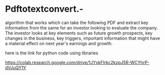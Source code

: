 # Pdftotextconvert.-
algorithm that works which can take the following PDF and extract key information from the same for an investor looking to evaluate the company. The investor looks at key elements such as future growth prospects, key changes in the business, key triggers, important information that might have a material effect on next year's earnings and growth.

here is the link for python code using libraries 

https://colab.research.google.com/drive/1JYxkFIrkc2kzpJ5R-WCYhrP-dVJuQY1Y
